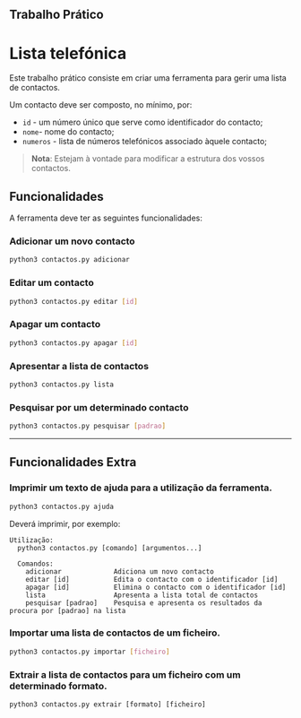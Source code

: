 ## Trabalho Prático

# Lista telefónica

Este trabalho prático consiste em criar uma ferramenta para gerir uma lista de contactos.

Um contacto deve ser composto, no mínimo, por:
* `id` - um número único que serve como identificador do contacto;
* `nome`- nome do contacto;
* `numeros` - lista de números telefónicos associado àquele contacto;

> **Nota**: Estejam à vontade para modificar a estrutura dos vossos contactos.


## Funcionalidades

A ferramenta deve ter as seguintes funcionalidades:

### Adicionar um novo contacto

```bash
python3 contactos.py adicionar
```

### Editar um contacto

```bash
python3 contactos.py editar [id]
```

### Apagar um contacto

```bash
python3 contactos.py apagar [id]
```

### Apresentar a lista de contactos

```bash
python3 contactos.py lista
```

### Pesquisar por um determinado contacto

```bash
python3 contactos.py pesquisar [padrao]
```

---
## Funcionalidades Extra

### Imprimir um texto de ajuda para a utilização da ferramenta.
```bash
python3 contactos.py ajuda
```
Deverá imprimir, por exemplo:
```
Utilização:
  python3 contactos.py [comando] [argumentos...]
  
  Comandos:
    adicionar             Adiciona um novo contacto
    editar [id]           Edita o contacto com o identificador [id]
    apagar [id]           Elimina o contacto com o identificador [id]
    lista                 Apresenta a lista total de contactos
    pesquisar [padrao]    Pesquisa e apresenta os resultados da procura por [padrao] na lista
```

### Importar uma lista de contactos de um ficheiro.
```bash
python3 contactos.py importar [ficheiro]
```

### Extrair a lista de contactos para um ficheiro com um determinado formato.
```
python3 contactos.py extrair [formato] [ficheiro]
```




